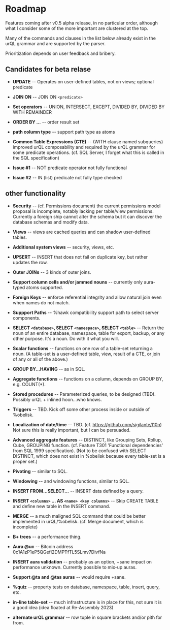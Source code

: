 # Roadmap

Features coming after v0.5 alpha release, in no particular order, although what I consider some of the more important are clustered at the top.

Many of the commands and clauses in the list below already exist in the urQL grammar and are supported by the parser.

Prioritization depends on user feedback and bribery.

## Candidates for beta relase

* __UPDATE__ -- Operates on user-defined tables, not on views; optional predicate

* __JOIN ON__ -- JOIN ON `<predicate>`

* __Set operators__ -- UNION, INTERSECT, EXCEPT, DIVIDED BY, DIVIDED BY WITH REMAINDER

* __ORDER BY ...__ -- order result set

* __path column type__ -- support path type as atoms

* __Common Table Expressions (CTE)__ -- (WITH clause named subqueries) improved urQL composability and required by the urQL grammar for some predicate operations. (cf. SQL Server, I forget what this is called in the SQL specification)

* __Issue #1__ -- NOT predicate operator not fully functional

* __Issue #2__ -- IN (list) predicate not fully type checked

## other functionality

* __Security__ -- (cf. Permissions document) the current permissions model proposal is incomplete, notably lacking per table/view permissions. Currently a foreign ship cannot alter the schema but it can discover the database schemas and modify data.

* __Views__ -- views are cached queries and can shadow user-defined tables.

* __Additional system views__ -- security, views, etc.

* __UPSERT__ -- INSERT that does not fail on duplicate key, but rather updates the row.

* __Outer JOINs__ -- 3 kinds of outer joins.

* __Support column cells and/or jammed nouns__ -- currently only aura-typed atoms supported.

* __Foreign Keys__ -- enforce referential integrity and allow natural join even when names do not match.

* __Suppport Paths__  -- %hawk compatibility support path to select server components.
* __SELECT `<database>`, SELECT `<namespace>`, SELECT `<table>`__ -- Return the noun of an entire database, namespace, table for export, backup, or any other purpose. It's a noun. Do with it what you will.

* __Scalar functions__ -- functions on one row of a table-set returning a noun. (A table-set is a user-defined table, view, result of a CTE, or join of any or all of the above.)

* __GROUP BY...HAVING__ -- as in SQL.
* __Aggregate functions__ -- functions on a column, depends on GROUP BY, e.g. COUNT(*).

* __Stored procedures__ -- Parameterized queries, to be designed (TBD). Possibly urQL + inlined hoon...who knows.
* __Triggers__ -- TBD. Kick off some other process inside or outside of %obelisk.
* __Localization of date/time__ -- TBD. (cf. https://github.com/sigilante/l10n) Not sure this is really important, but I can be persuaded.
* __Advanced aggregate features__ -- DISTINCT, like Grouping Sets, Rollup, Cube, GROUPING function. (cf. Feature T301 'Functional dependencies' from SQL 1999 specification). (Not to be confused with SELECT DISTINCT, which does not exist in %obelisk because every table-set is a proper set.)
* __Pivoting__ -- similar to SQL.
* __Windowing__ -- and windowing functions, similar to SQL.
* __INSERT FROM...SELECT...__ -- INSERT data defined by a query.
* __INSERT `<columns>` ... AS `<name> <key columns>`__ -- Skip CREATE TABLE and define new table in the INSERT command.
* __MERGE__ -- a much maligned SQL command that could be better implemented in urQL/%obelisk. (cf. Merge document, which is incomplete)
* __B+ trees__ -- a performance thing.

* __Aura @uc__ -- Bitcoin address 0c1A1zP1eP5QGefi2DMPTfTL5SLmv7DivfNa
* __INSERT aura validation__ -- probably as an option, +sane impact on performance unknown. Currently possible to mix-up auras.
* __Support @ta and @tas auras__ -- would require +sane.

* __%quiz__ -- property tests on database, namespace, table, insert, query, etc.

* __in-line table-set__ -- much infrastructure is in place for this, not sure it is a good idea (idea floated at Re-Assembly 2023)
* __alternate urQL grammar__ -- row tuple in square brackets and/or pith for from.
